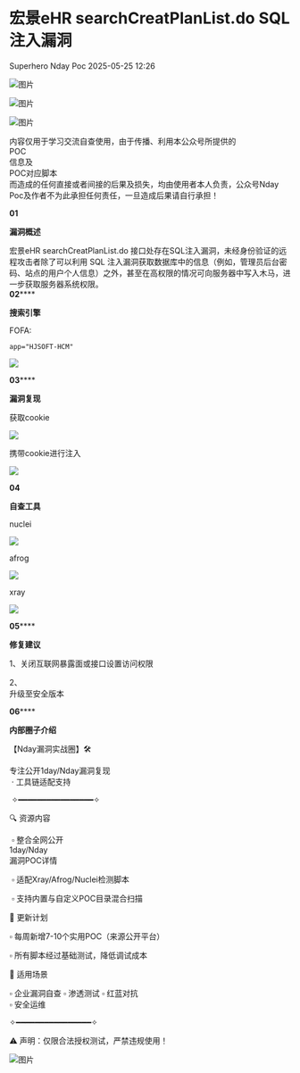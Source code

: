 #  宏景eHR searchCreatPlanList.do SQL注入漏洞   
Superhero  Nday Poc   2025-05-25 12:26  
  
![图片](https://mmbiz.qpic.cn/mmbiz_png/Melo944GVOJECe5vg2C5YWgpyo1D5bCkYN4sZibCVo6EFo0N9b7Kib4I4N6j6Y10tynLOdgov9ibUmaNwW5yeoCbQ/640?wx_fmt=other&from=appmsg&wxfrom=5&wx_lazy=1&wx_co=1&tp=webp "")  
  
![图片](https://mmbiz.qpic.cn/mmbiz_png/Melo944GVOJECe5vg2C5YWgpyo1D5bCkhic5lbbPcpxTLtLccZ04WhwDotW7g2b3zBgZeS5uvFH4dxf0tj0Rutw/640?wx_fmt=other&from=appmsg&wxfrom=5&wx_lazy=1&wx_co=1&tp=webp "")  
  
![图片](https://mmbiz.qpic.cn/mmbiz_png/Melo944GVOJECe5vg2C5YWgpyo1D5bCk524CiapZejYicic1Hf8LPt8qR893A3IP38J3NMmskDZjyqNkShewpibEfA/640?wx_fmt=other&from=appmsg&wxfrom=5&wx_lazy=1&wx_co=1&tp=webp "")  
  
内容仅用于学习交流自查使用，由于传播、利用本公众号所提供的  
POC  
信息及  
POC对应脚本  
而造成的任何直接或者间接的后果及损失，均由使用者本人负责，公众号Nday Poc及作者不为此承担任何责任，一旦造成后果请自行承担！  
  
  
**01**  
  
**漏洞概述**  
  
  
宏景eHR searchCreatPlanList.do 接口处存在SQL注入漏洞，未经身份验证的远程攻击者除了可以利用 SQL 注入漏洞获取数据库中的信息（例如，管理员后台密码、站点的用户个人信息）之外，甚至在高权限的情况可向服务器中写入木马，进一步获取服务器系统权限。  
**02******  
  
**搜索引擎**  
  
  
FOFA:  
```
app="HJSOFT-HCM"
```  
  
![](https://mmbiz.qpic.cn/sz_mmbiz_png/wnJTy44dqwJue4fwJLvvy34A6HWfdDdsfYFnLy3b6rddUiaGW2lLnJRa4LPGD5atQlHRQLU4I5yUGURqnF8WL1w/640?wx_fmt=png&from=appmsg "")  
  
  
**03******  
  
**漏洞复现**  
  
获取cookie  
  
![](https://mmbiz.qpic.cn/sz_mmbiz_png/wnJTy44dqwJue4fwJLvvy34A6HWfdDdsGRoha0lFia1zmTcT63g7BM0c65Cbeh1v9mh0JqJ1lERFkLm7Yx3gKcg/640?wx_fmt=png&from=appmsg "")  
  
携带cookie进行注入  
  
![](https://mmbiz.qpic.cn/sz_mmbiz_png/wnJTy44dqwJue4fwJLvvy34A6HWfdDdsoia9yXjecTpMsc1sfLBicbxVB1uXIwpXutef7ZgMQeAgRLfHGWenq8dw/640?wx_fmt=png&from=appmsg "")  
  
  
**04**  
  
**自查工具**  
  
  
nuclei  
  
![](https://mmbiz.qpic.cn/sz_mmbiz_png/wnJTy44dqwJue4fwJLvvy34A6HWfdDds1Tgz50YKVO1ugbcoxEibgCFzlx5EbjOv6HP16ZOia1iaGWCDb7RIpesNw/640?wx_fmt=png&from=appmsg "")  
  
afrog  
  
![](https://mmbiz.qpic.cn/sz_mmbiz_png/wnJTy44dqwJue4fwJLvvy34A6HWfdDdsicxaP5Nd1O4yUDDbLOoV2Lsf4pic7P9BicK0pUcKic3VtJIPP6Hj7oMIZA/640?wx_fmt=png&from=appmsg "")  
  
xray  
  
![](https://mmbiz.qpic.cn/sz_mmbiz_png/wnJTy44dqwJue4fwJLvvy34A6HWfdDdsiczEeJCIH7bPjfrEQxns6bZNB5Ae1EK29zkdxBKABJFEqE2X6y1NaUg/640?wx_fmt=png&from=appmsg "")  
  
  
**05******  
  
**修复建议**  
  
  
1、关闭互联网暴露面或接口设置访问权限  
  
2、  
升级至安全版本  
  
  
**06******  
  
**内部圈子介绍**  
  
  
【Nday漏洞实战圈】🛠️   
  
专注公开1day/Nday漏洞复现  
 · 工具链适配支持  
  
 ✧━━━━━━━━━━━━━━━━✧   
  
🔍 资源内容  
  
 ▫️ 整合全网公开  
1day/Nday  
漏洞POC详情  
  
 ▫️ 适配Xray/Afrog/Nuclei检测脚本  
  
 ▫️ 支持内置与自定义POC目录混合扫描   
  
🔄 更新计划   
  
▫️ 每周新增7-10个实用POC（来源公开平台）   
  
▫️ 所有脚本经过基础测试，降低调试成本   
  
🎯 适用场景   
  
▫️ 企业漏洞自查 ▫️ 渗透测试 ▫️ 红蓝对抗   
▫️ 安全运维  
  
✧━━━━━━━━━━━━━━━━✧   
  
⚠️ 声明：仅限合法授权测试，严禁违规使用！  
  
![图片](https://mmbiz.qpic.cn/sz_mmbiz_png/wnJTy44dqwI0beBCCyKGykkAazuPyvibgC0ooBGy9elQQ72f1WIB73UDYuPhx8cnCobvnOBdTcxmdwBbt2eAYIQ/640?wx_fmt=png&from=appmsg&wxfrom=5&wx_lazy=1&wx_co=1&tp=webp "")  
  
  
